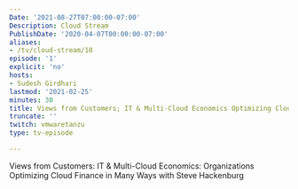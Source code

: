 ```yaml
---
Date: '2021-08-27T07:00:00-07:00'
Description: Cloud Stream 
PublishDate: '2020-04-07T00:00:00-07:00'
aliases:
- /tv/cloud-stream/10
episode: '1'
explicit: 'no'
hosts:
- Sudesh Girdhari
lastmod: '2021-02-25'
minutes: 30
title: Views from Customers; IT & Multi-Cloud Economics Optimizing Cloud Finance in Many Ways
truncate: ''
twitch: vmwaretanzu
type: tv-episode

---
```


Views from Customers: IT & Multi-Cloud Economics: Organizations Optimizing Cloud Finance in Many Ways with Steve Hackenburg 